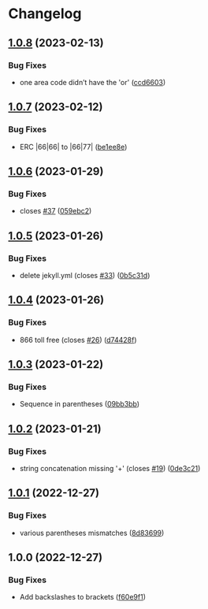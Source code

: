 # Changelog

## [1.0.8](https://github.com/RalphHightower/NANPATelephoneFormatDetection/compare/v1.0.7...v1.0.8) (2023-02-13)


### Bug Fixes

* one area code didn’t have the 'or' ([ccd6603](https://github.com/RalphHightower/NANPATelephoneFormatDetection/commit/ccd660316b308dce6d9ffa7241dc24b385f38101))

## [1.0.7](https://github.com/RalphHightower/NANPATelephoneFormatDetection/compare/v1.0.6...v1.0.7) (2023-02-12)


### Bug Fixes

* ERC |66|66| to |66|77| ([be1ee8e](https://github.com/RalphHightower/NANPATelephoneFormatDetection/commit/be1ee8e26f7a80dba7dadf97b4d4b185aefa6694))

## [1.0.6](https://github.com/RalphHightower/NANPATelephoneFormatDetection/compare/v1.0.5...v1.0.6) (2023-01-29)


### Bug Fixes

* closes [#37](https://github.com/RalphHightower/NANPATelephoneFormatDetection/issues/37) ([059ebc2](https://github.com/RalphHightower/NANPATelephoneFormatDetection/commit/059ebc250c7d63b6401dabe57c3411461d85a4ed))

## [1.0.5](https://github.com/RalphHightower/NANPATelephoneFormatDetection/compare/v1.0.4...v1.0.5) (2023-01-26)


### Bug Fixes

* delete jekyll.yml (closes [#33](https://github.com/RalphHightower/NANPATelephoneFormatDetection/issues/33)) ([0b5c31d](https://github.com/RalphHightower/NANPATelephoneFormatDetection/commit/0b5c31d205e2697fd1b1c05917dd3438856868cc))

## [1.0.4](https://github.com/RalphHightower/NANPATelephoneFormatDetection/compare/v1.0.3...v1.0.4) (2023-01-26)


### Bug Fixes

* 866 toll free (closes [#26](https://github.com/RalphHightower/NANPATelephoneFormatDetection/issues/26)) ([d74428f](https://github.com/RalphHightower/NANPATelephoneFormatDetection/commit/d74428f391a021dd72923f91385cb2a4f3def530))

## [1.0.3](https://github.com/RalphHightower/NANPATelephoneFormatDetection/compare/v1.0.2...v1.0.3) (2023-01-22)


### Bug Fixes

* Sequence in parentheses ([09bb3bb](https://github.com/RalphHightower/NANPATelephoneFormatDetection/commit/09bb3bb37454af497904fbcee49659b8ffc0a43b))

## [1.0.2](https://github.com/RalphHightower/NANPATelephoneFormatDetection/compare/v1.0.1...v1.0.2) (2023-01-21)


### Bug Fixes

* string concatenation missing '+' (closes [#19](https://github.com/RalphHightower/NANPATelephoneFormatDetection/issues/19)) ([0de3c21](https://github.com/RalphHightower/NANPATelephoneFormatDetection/commit/0de3c2148233aaf426f5fca3bfb3566952aa5e9c))

## [1.0.1](https://github.com/RalphHightower/NANPATelephoneFormatDetection/compare/v1.0.0...v1.0.1) (2022-12-27)


### Bug Fixes

* various parentheses mismatches ([8d83699](https://github.com/RalphHightower/NANPATelephoneFormatDetection/commit/8d83699333e5433dbbf00426b2481d88c0e401cc))

## 1.0.0 (2022-12-27)


### Bug Fixes

* Add backslashes to brackets ([f60e9f1](https://github.com/RalphHightower/NANPATelephoneFormatDetection/commit/f60e9f1a254c01ba141e65050c987804901fd8dc))
